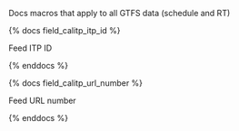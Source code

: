 Docs macros that apply to all GTFS data (schedule and RT)

{% docs field_calitp_itp_id %}

Feed ITP ID

{% enddocs %}

{% docs field_calitp_url_number %}

Feed URL number

{% enddocs %}

